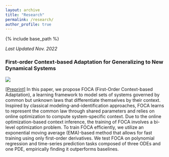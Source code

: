 ```yaml
---
layout: archive
title: "Research"
permalink: /research/
author_profile: true
---
```


{% include base_path %}

_Last Updated Nov. 2022_

### First-order Context-based Adaptation for Generalizing to New Dynamical Systems 

![](/images/research/FOCA.png)

[[Preprint]](https://arxiv.org/abs/2206.00694) In this paper, we propose FOCA (First-Order Context-based Adaptation), 
a learning framework to model sets of systems governed by common but unknown laws that differentiate themselves by their context. 
Inspired by classical modeling-and-identification approaches, FOCA  learns to represent the common law through shared 
parameters and relies on online optimization to compute system-specific context. 
Due to the online optimization-based context inference, 
the training of FOCA involves a bi-level optimization problem. 
To train FOCA efficiently, we utilize an exponential moving average (EMA)-based method that 
allows for fast training using only first-order derivatives. 
We test FOCA on polynomial regression and time-series prediction tasks composed of 
three ODEs and one PDE, empirically finding it outperforms baselines.
